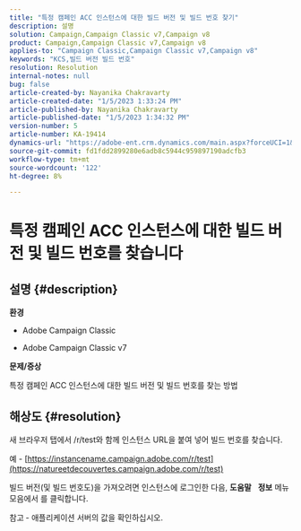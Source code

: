 ```yaml
---
title: "특정 캠페인 ACC 인스턴스에 대한 빌드 버전 및 빌드 번호 찾기"
description: 설명
solution: Campaign,Campaign Classic v7,Campaign v8
product: Campaign,Campaign Classic v7,Campaign v8
applies-to: "Campaign Classic,Campaign Classic v7,Campaign v8"
keywords: "KCS,빌드 버전 빌드 번호"
resolution: Resolution
internal-notes: null
bug: false
article-created-by: Nayanika Chakravarty
article-created-date: "1/5/2023 1:33:24 PM"
article-published-by: Nayanika Chakravarty
article-published-date: "1/5/2023 1:34:32 PM"
version-number: 5
article-number: KA-19414
dynamics-url: "https://adobe-ent.crm.dynamics.com/main.aspx?forceUCI=1&pagetype=entityrecord&etn=knowledgearticle&id=556f9b81-fd8c-ed11-81ac-6045bd006c82"
source-git-commit: fd1fdd2899280e6adb8c5944c959897190adcfb3
workflow-type: tm+mt
source-wordcount: '122'
ht-degree: 8%

---
```


# 특정 캠페인 ACC 인스턴스에 대한 빌드 버전 및 빌드 번호를 찾습니다

## 설명 {#description}


<b>환경</b>

- Adobe Campaign Classic

- Adobe Campaign Classic v7

<b>문제/증상</b>

특정 캠페인 ACC 인스턴스에 대한 빌드 버전 및 빌드 번호를 찾는 방법


## 해상도 {#resolution}


새 브라우저 탭에서 /r/test와 함께 인스턴스 URL을 붙여 넣어 빌드 번호를 찾습니다.

예 - [https://instancename.campaign.adobe.com/r/test](https://natureetdecouvertes.campaign.adobe.com/r/test)

빌드 버전(및 빌드 번호도)을 가져오려면 인스턴스에 로그인한 다음, <b>도움말</b>    <b>정보</b> 메뉴 모음에서 를 클릭합니다.

참고<b> </b>- 애플리케이션 서버의 값을 확인하십시오.
